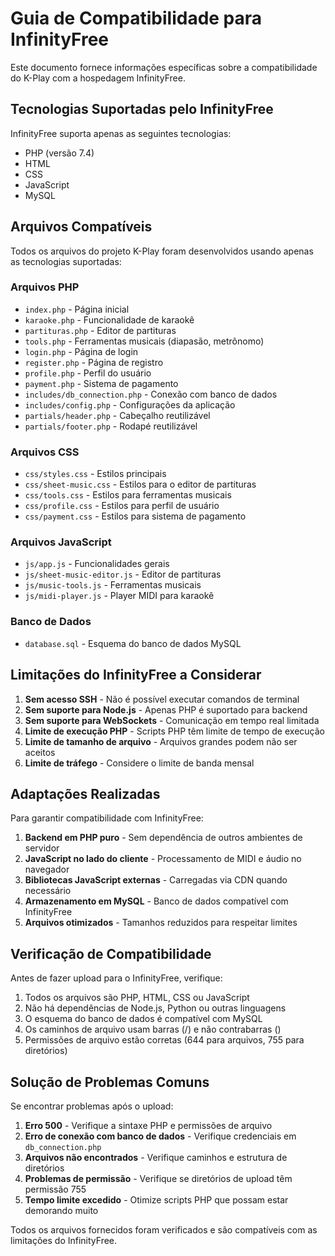 # Guia de Compatibilidade para InfinityFree

Este documento fornece informações específicas sobre a compatibilidade do K-Play com a hospedagem InfinityFree.

## Tecnologias Suportadas pelo InfinityFree

InfinityFree suporta apenas as seguintes tecnologias:
- PHP (versão 7.4)
- HTML
- CSS
- JavaScript
- MySQL

## Arquivos Compatíveis

Todos os arquivos do projeto K-Play foram desenvolvidos usando apenas as tecnologias suportadas:

### Arquivos PHP
- `index.php` - Página inicial
- `karaoke.php` - Funcionalidade de karaokê
- `partituras.php` - Editor de partituras
- `tools.php` - Ferramentas musicais (diapasão, metrônomo)
- `login.php` - Página de login
- `register.php` - Página de registro
- `profile.php` - Perfil do usuário
- `payment.php` - Sistema de pagamento
- `includes/db_connection.php` - Conexão com banco de dados
- `includes/config.php` - Configurações da aplicação
- `partials/header.php` - Cabeçalho reutilizável
- `partials/footer.php` - Rodapé reutilizável

### Arquivos CSS
- `css/styles.css` - Estilos principais
- `css/sheet-music.css` - Estilos para o editor de partituras
- `css/tools.css` - Estilos para ferramentas musicais
- `css/profile.css` - Estilos para perfil de usuário
- `css/payment.css` - Estilos para sistema de pagamento

### Arquivos JavaScript
- `js/app.js` - Funcionalidades gerais
- `js/sheet-music-editor.js` - Editor de partituras
- `js/music-tools.js` - Ferramentas musicais
- `js/midi-player.js` - Player MIDI para karaokê

### Banco de Dados
- `database.sql` - Esquema do banco de dados MySQL

## Limitações do InfinityFree a Considerar

1. **Sem acesso SSH** - Não é possível executar comandos de terminal
2. **Sem suporte para Node.js** - Apenas PHP é suportado para backend
3. **Sem suporte para WebSockets** - Comunicação em tempo real limitada
4. **Limite de execução PHP** - Scripts PHP têm limite de tempo de execução
5. **Limite de tamanho de arquivo** - Arquivos grandes podem não ser aceitos
6. **Limite de tráfego** - Considere o limite de banda mensal

## Adaptações Realizadas

Para garantir compatibilidade com InfinityFree:

1. **Backend em PHP puro** - Sem dependência de outros ambientes de servidor
2. **JavaScript no lado do cliente** - Processamento de MIDI e áudio no navegador
3. **Bibliotecas JavaScript externas** - Carregadas via CDN quando necessário
4. **Armazenamento em MySQL** - Banco de dados compatível com InfinityFree
5. **Arquivos otimizados** - Tamanhos reduzidos para respeitar limites

## Verificação de Compatibilidade

Antes de fazer upload para o InfinityFree, verifique:

1. Todos os arquivos são PHP, HTML, CSS ou JavaScript
2. Não há dependências de Node.js, Python ou outras linguagens
3. O esquema do banco de dados é compatível com MySQL
4. Os caminhos de arquivo usam barras (/) e não contrabarras (\)
5. Permissões de arquivo estão corretas (644 para arquivos, 755 para diretórios)

## Solução de Problemas Comuns

Se encontrar problemas após o upload:

1. **Erro 500** - Verifique a sintaxe PHP e permissões de arquivo
2. **Erro de conexão com banco de dados** - Verifique credenciais em `db_connection.php`
3. **Arquivos não encontrados** - Verifique caminhos e estrutura de diretórios
4. **Problemas de permissão** - Verifique se diretórios de upload têm permissão 755
5. **Tempo limite excedido** - Otimize scripts PHP que possam estar demorando muito

Todos os arquivos fornecidos foram verificados e são compatíveis com as limitações do InfinityFree.
